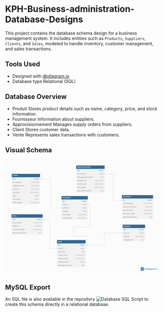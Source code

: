 # KPH-Business-administration-Database-Designs

This project contains the database schema design for a business management system. It includes entities such as `Products`, `Suppliers`, `Clients`, and `Sales`, modeled to handle inventory, customer management, and sales transactions.

## Tools Used
- Designed with [dbdiagram.io]('https://dbdiagram.io/home')
- Database type Relational (SQL)

## Database Overview
- Produit Stores product details such as name, category, price, and stock information.
- Fournisseur Information about suppliers.
- Approvisionnement Manages supply orders from suppliers.
- Client Stores customer data.
- Vente Represents sales transactions with customers.

## Visual Schema
![Database Schema](KPH_admin_database_v2.png)

## MySQL Export
An SQL file is also available in the repository ![Database SQL Script](`KPH_admin_database_v2.sql`) to create this schema directly in a relational database.
